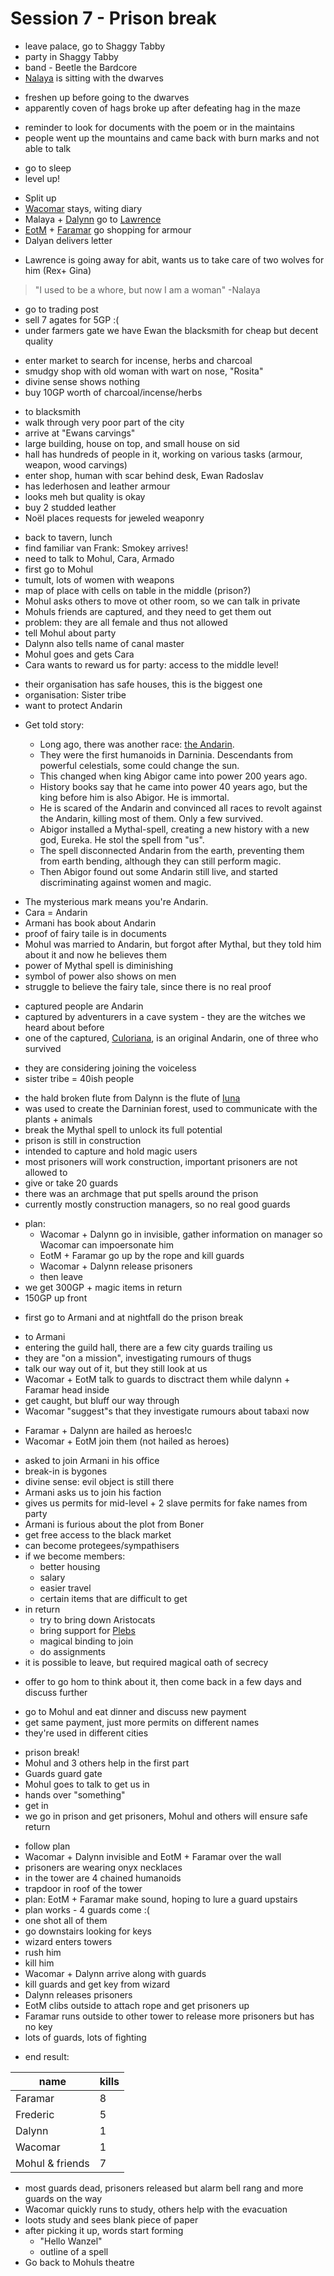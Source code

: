 # Session 7 - Prison break

- leave palace, go to Shaggy Tabby
- party in Shaggy Tabby
- band - Beetle the Bardcore
- [Nalaya](https://bookstack.hemels.me/books/Darninia/page/nalaya) is sitting with the dwarves

+ freshen up before going to the dwarves
+ apparently coven of hags broke up after defeating hag in the maze

- reminder to look for documents with the poem or in the maintains
- people went up the mountains and came back with burn marks and not able to talk

+ go to sleep
+ level up!

- Split up
- [Wacomar](https://bookstack.hemels.me/books/Darninia/page/wacomar-illitris) stays, witing diary
- Malaya + [Dalynn](https://bookstack.hemels.me/books/Darninia/page/dalynn-lathrana) go to [Lawrence](https://bookstack.hemels.me/books/Darninia/page/lorelianlaurence)
- [EotM](https://bookstack.hemels.me/books/Darninia/page/eye-of-the-mountain) + [Faramar](https://bookstack.hemels.me/books/Darninia/page/faramar-illitris) go shopping for armour
- Dalyan delivers letter

+ Lawrence is going away for abit, wants us to take care of two wolves for him (Rex+ Gina)

> "I used to be a whore, but now I am a woman" -Nalaya

- go to trading post
- sell 7 agates for 5GP :(
- under farmers gate we have Ewan the blacksmith for cheap but decent quality

+ enter market to search for incense, herbs and charcoal
+ smudgy shop with old woman with wart on nose, "Rosita"
+ divine sense shows nothing
+ buy 10GP worth of charcoal/incense/herbs

- to blacksmith
- walk through very poor part of the city
- arrive at "Ewans carvings"
- large building, house on top, and small house on sid
- hall has hundreds of people in it, working on various tasks (armour, weapon, wood carvings)
- enter shop, human with scar behind desk, Ewan Radoslav
- has lederhosen and leather armour
- looks meh but quality is okay
- buy 2 studded leather
- Noël places requests for jeweled weaponry

+ back to tavern, lunch
+ find familiar van Frank: Smokey arrives!
+ need to talk to Mohul, Cara, Armado
+ first go to Mohul
+ tumult, lots of women with weapons
+ map of place with cells on table in the middle (prison?)
+ Mohul asks others to move ot other room, so we can talk in private
+ Mohuls friends are captured, and they need to get them out
+ problem: they are all female and thus not allowed
+ tell Mohul about party
+ Dalynn also tells name of canal master
+ Mohul goes and gets Cara
+ Cara wants to reward us for party: access to the middle level!

- their organisation has safe houses, this is the biggest one
- organisation: Sister tribe
- want to protect Andarin

+ Get told story:

    - Long ago, there was another race: [the Andarin](https://bookstack.hemels.me/books/Darninia/page/the-andarin).
    - They were the first humanoids in Darninia. Descendants from powerful celestials, some could change the sun.
    - This changed when king Abigor came into power 200 years ago.
    - History books say that he came into power 40 years ago, but the king before him is also Abigor. He is immortal.
    - He is scared of the Andarin and convinced all races to revolt against the Andarin, killing most of them. Only a few survived.
    - Abigor installed a Mythal-spell, creating a new history with a new god, Eureka. He stol the spell from "us".
    - The spell disconnected Andarin from the earth, preventing them from earth bending, although they can still perform magic.
    - Then Abigor found out some Andarin still live, and started discriminating against women and magic.

- The mysterious mark means you're Andarin.
- Cara = Andarin
- Armani has book about Andarin
- proof of fairy taile is in documents
- Mohul was married to Andarin, but forgot after Mythal, but they told him about it and now he believes them
- power of Mythal spell is diminishing
- symbol of power also shows on men
- struggle to believe the fairy tale, since there is no real proof

+ captured people are Andarin
+ captured by adventurers in a cave system - they are the witches we heard about before
+ one of the captured, [Culoriana](https://bookstack.hemels.me/books/Darninia/page/culorianacora), is an original Andarin, one of three who survived

- they are considering joining the voiceless
- sister tribe = 40ish people

+ the hald broken flute from Dalynn is the flute of [Iuna](https://bookstack.hemels.me/books/Darninia/page/iuna)
+ was used to create the Darninian forest, used to communicate with the plants + animals
+ break the Mythal spell to unlock its full potential
+ prison is still in construction
+ intended to capture and hold magic users
+ most prisoners will work construction, important prisoners are not allowed to
+ give or take 20 guards
+ there was an archmage that put spells around the prison
+ currently mostly construction managers, so no real good guards

- plan:
    - Wacomar + Dalynn go in invisible, gather information on manager so Wacomar can impoersonate him
    - EotM + Faramar go up by the rope and kill guards
    - Wacomar + Dalynn release prisoners
    - then leave
- we get 300GP + magic items in return
- 150GP up front

+ first go to Armani and at nightfall do the prison break

- to Armani
- entering the guild hall, there are a few city guards trailing us
- they are "on a mission", investigating rumours of thugs
- talk our way out of it, but they still look at us
- Wacomar + EotM talk to guards to disctract them while dalynn + Faramar head inside
- get caught, but bluff our way through
- Wacomar "suggest"s that they investigate rumours about tabaxi now

+ Faramar + Dalynn are hailed as heroes!c
+ Wacomar + EotM join them (not hailed as heroes)

- asked to join Armani in his office
- break-in is bygones
- divine sense: evil object is still there
- Armani asks us to join his faction
- gives us permits for mid-level + 2 slave permits for fake names from party
- Armani is furious about the plot from Boner
- get free access to the black market
- can become protegees/sympathisers
- if we become members:
    - better housing
    - salary
    - easier travel
    - certain items that are difficult to get
- in return
    - try to bring down Aristocats
    - bring support for [Plebs](https://bookstack.hemels.me/books/Darninia/page/the-voiceless)
    - magical binding to join
    - do assignments
- it is possible to leave, but required magical oath of secrecy

+ offer to go hom to think about it, then come back in a few days and discuss further

- go to Mohul and eat dinner and discuss new payment
- get same payment, just more permits on different names
- they're used in different cities

+ prison break!
+ Mohul and 3 others help in the first part
+ Guards guard gate
+ Mohul goes to talk to get us in
+ hands over "something"
+ get in
+ we go in prison and get prisoners, Mohul and others will ensure safe return

- follow plan
- Wacomar + Dalynn invisible and EotM + Faramar over the wall
- prisoners are wearing onyx necklaces
- in the tower are 4 chained humanoids
- trapdoor in roof of the tower
- plan: EotM + Faramar make sound, hoping to lure a guard upstairs
- plan works - 4 guards come :(
- one shot all of them
- go downstairs looking for keys
- wizard enters towers
- rush him
- kill him
- Wacomar + Dalynn arrive along with guards
- kill guards and get key from wizard
- Dalynn releases prisoners
- EotM clibs outside to attach rope and get prisoners up
- Faramar runs outside to other tower to release more prisoners but has no key
- lots of guards, lots of fighting

+ end result:

| name            | kills |
|-----------------|-------|
| Faramar         | 8     |
| Frederic        | 5     |
| Dalynn          | 1     |
| Wacomar         | 1     |
| Mohul & friends | 7     |

- most guards dead, prisoners released but alarm bell rang and more guards on the way
- Wacomar quickly runs to study, others help with the evacuation
- loots study and sees blank piece of paper
- after picking it up, words start forming
    - "Hello Wanzel"
    - outline of a spell
- Go back to Mohuls theatre









